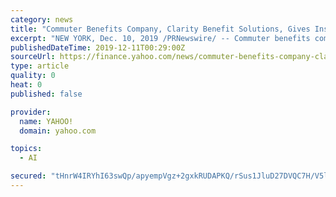 ```yaml
---
category: news
title: "Commuter Benefits Company, Clarity Benefit Solutions, Gives Insight into Embracing Artificial Intelligence in Human Resources"
excerpt: "NEW YORK, Dec. 10, 2019 /PRNewswire/ -- Commuter benefits company, Clarity Benefit Solutions, gives insight into embracing artificial intelligence (AI) in human resources. Studies show that utilizing AI within human resources departments has been shown to improve employee—and customer—experiences. However, very few HR departments are taking ..."
publishedDateTime: 2019-12-11T00:29:00Z
sourceUrl: https://finance.yahoo.com/news/commuter-benefits-company-clarity-benefit-100000569.html
type: article
quality: 0
heat: 0
published: false

provider:
  name: YAHOO!
  domain: yahoo.com

topics:
  - AI

secured: "tHnrW4IRYhI63swQp/apyempVgz+2gxkRUDAPKQ/rSus1JluD27DVQC7H/V5l7ezG0gk7LQYay0jzFWqQuhOXhW0BNEE8sTP4dsXrTctLLJPqp/TPPR056ozTz2Zh0RSIyTZ+EIBkaDSNkqsEeUHka+UbJ5Bf9xbYe0o387+GJSKtlG1Ld58OHaDw4d3kRT26GGvOID+JkL2eERKzP2Y/k0UypBlo0LK5Mmlmgi9vVMsjvQmWdQ1JCMEB1Mgkr5nnWwFnQUxEoyEw29hpd4ziw==;Qvpu1dWHnnwrDijEmO/5aA=="
---
```


